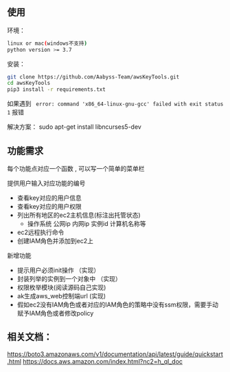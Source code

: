 ## 使用
环境： 
```bash
linux or mac(windows不支持)
python version >= 3.7
```


安装： 
```bash
git clone https://github.com/Aabyss-Team/awsKeyTools.git
cd awsKeyTools
pip3 install -r requirements.txt
```

如果遇到 ` error: command 'x86_64-linux-gnu-gcc' failed with exit status 1` 报错 

解决方案： sudo apt-get install libncurses5-dev



## 功能需求

每个功能点对应一个函数 , 可以写一个简单的菜单栏

提供用户输入对应功能的编号

- 查看key对应的用户信息
- 查看key对应的用户权限
- 列出所有地区的ec2主机信息(标注出托管状态)
  - 操作系统  公网ip 内网ip 实例id 计算机名称等
- ec2远程执行命令
- 创建IAM角色并添加到ec2上

新增功能
- 提示用户必须init操作 （实现）
- 封装列举的实例到一个对象中 （实现）
- 权限枚举模块(阅读源码自己实现)
- ak生成aws_web控制端url (实现)
- 假如ec2没有IAM角色或者对应的IAM角色的策略中没有ssm权限，需要手动赋予IAM角色或者修改policy
   



## 相关文档：
https://boto3.amazonaws.com/v1/documentation/api/latest/guide/quickstart.html
https://docs.aws.amazon.com/index.html?nc2=h_ql_doc


